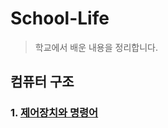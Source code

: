 # School-Life
> 학교에서 배운 내용을 정리합니다.

## 컴퓨터 구조 
### 1. [제어장치와 명령어](https://github.com/SkyLightQP/school-lift/tree/master/Instruction.cpp)
